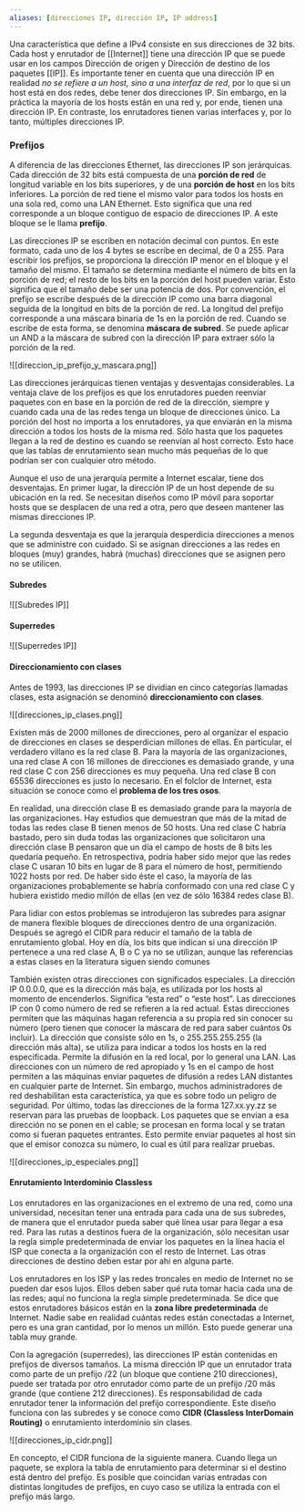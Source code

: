 ```yaml
---
aliases: [direcciones IP, dirección IP, IP address]
---
```

Una característica que define a IPv4 consiste en sus direcciones de 32 bits. Cada host y enrutador de [[Internet]] tiene una dirección IP que se puede usar en los campos Dirección de origen y Dirección de destino de los paquetes [[IP]]. Es importante tener en cuenta que una dirección IP en realidad *no se refiere a un host, sino a una interfaz de red*, por lo que si un host está en dos redes, debe tener dos direcciones IP. Sin embargo, en la práctica la mayoría de los hosts están en una red y, por ende, tienen una dirección IP. En contraste, los enrutadores tienen varias interfaces y, por lo tanto, múltiples direcciones IP.

### Prefijos
A diferencia de las direcciones Ethernet, las direcciones IP son jerárquicas. Cada dirección de 32 bits está compuesta de una **porción de red** de longitud variable en los bits superiores, y de una **porción de host** en los bits inferiores. La porción de red tiene el mismo valor para todos los hosts en una sola red, como una LAN Ethernet. Esto significa que una red corresponde a un bloque contiguo de espacio de direcciones IP. A este bloque se le llama **prefijo**.

Las direcciones IP se escriben en notación decimal con puntos. En este formato, cada uno de los 4 bytes se escribe en decimal, de 0 a 255. Para escribir los prefijos, se proporciona la dirección IP menor en el bloque y el tamaño del mismo. El tamaño se determina mediante el número de bits en la porción de red; el resto de los bits en la porción del host pueden variar. Esto significa que el tamaño debe ser una potencia de dos. Por convención, el prefijo se escribe después de la dirección IP como una barra diagonal seguida de la longitud en bits de la porción de red. La longitud del prefijo corresponde a una máscara binaria de 1s en la porción de red. Cuando se escribe de esta forma, se denomina **máscara de subred**. Se puede aplicar un AND a la máscara de subred con la dirección IP para extraer sólo la porción de la red.

![[direccion_ip_prefijo_y_mascara.png]]

Las direcciones jerárquicas tienen ventajas y desventajas considerables. La ventaja clave de los prefijos es que los enrutadores pueden reenviar paquetes con en base en la porción de red de la dirección, siempre y cuando cada una de las redes tenga un bloque de direcciones único. La porción del host no importa a los enrutadores, ya que enviarán en la misma dirección a todos los hosts de la misma red. Sólo hasta que los paquetes llegan a la red de destino es cuando se reenvían al host correcto. Esto hace que las tablas de enrutamiento sean mucho más pequeñas de lo que podrían ser con cualquier otro método.

Aunque el uso de una jerarquía permite a Internet escalar, tiene dos desventajas. En primer lugar, la dirección IP de un host depende de su ubicación en la red. Se necesitan diseños como IP móvil para soportar hosts que se desplacen de una red a otra, pero que deseen mantener las mismas direcciones IP.

La segunda desventaja es que la jerarquía desperdicia direcciones a menos que se administre con cuidado. Si se asignan direcciones a las redes en bloques (muy) grandes, habrá (muchas) direcciones que se asignen pero no se utilicen.

#### Subredes
![[Subredes IP]]

#### Superredes
![[Superredes IP]]

#### Direccionamiento con clases
Antes de 1993, las direcciones IP se dividían en cinco categorías llamadas clases, esta asignación se denominó **direccionamiento con clases**.

![[direcciones_ip_clases.png]]

Existen más de 2000 millones de direcciones, pero al organizar el espacio de direcciones en clases se desperdician millones de ellas. En particular, el verdadero villano es la red clase B. Para la mayoría de las organizaciones, una red clase A con 16 millones de direcciones es demasiado grande, y una red clase C con 256 direcciones es muy pequeña. Una red clase B con 65536 direcciones es justo lo necesario. En el folclor de Internet, esta situación se conoce como el **problema de los tres osos**.

En realidad, una dirección clase B es demasiado grande para la mayoría de las organizaciones. Hay estudios que demuestran que más de la mitad de todas las redes clase B tienen menos de 50 hosts. Una red clase C habría bastado, pero sin duda todas las organizaciones que solicitaron una dirección clase B pensaron que un día el campo de hosts de 8 bits les quedaría pequeño. En retrospectiva, podría haber sido mejor que las redes clase C usaran 10 bits en lugar de 8 para el número de host, permitiendo 1022 hosts por red. De haber sido éste el caso, la mayoría de las organizaciones probablemente se habría conformado con una red clase C y hubiera existido medio millón de ellas (en vez de sólo 16384 redes clase B).

Para lidiar con estos problemas se introdujeron las subredes para asignar de manera flexible bloques de direcciones dentro de una organización. Después se agregó el CIDR para reducir el tamaño de la tabla de enrutamiento global. Hoy en día, los bits que indican si una dirección IP pertenece a una red clase A, B o C ya no se utilizan, aunque las referencias a estas clases en la literatura siguen siendo comunes

También existen otras direcciones con significados especiales. La dirección IP 0.0.0.0, que es la dirección más baja, es utilizada por los hosts al momento de encenderlos. Significa “esta red” o “este host”. Las direcciones IP con 0 como número de red se refieren a la red actual. Estas direcciones permiten que las máquinas hagan referencia a su propia red sin conocer su número (pero tienen que conocer la máscara de red para saber cuántos 0s incluir). La dirección que consiste sólo en 1s, o 255.255.255.255 (la dirección más alta), se utiliza para indicar a todos los hosts en la red especificada. Permite la difusión en la red local, por lo general una LAN. Las direcciones con un número de red apropiado y 1s en el campo de host permiten a las máquinas enviar paquetes de difusión a redes LAN distantes en cualquier parte de Internet. Sin embargo, muchos administradores de red deshabilitan esta característica, ya que es sobre todo un peligro de seguridad. Por último, todas las direcciones de la forma 127.xx.yy.zz se reservan para las pruebas de loopback. Los paquetes que se envían a esa dirección no se ponen en el cable; se procesan en forma local y se tratan como si fueran paquetes entrantes. Esto permite enviar paquetes al host sin que el emisor conozca su número, lo cual es útil para realizar pruebas.

![[direcciones_ip_especiales.png]]

#### Enrutamiento Interdominio Classless
Los enrutadores en las organizaciones en el extremo de una red, como una universidad, necesitan tener una entrada para cada una de sus subredes, de manera que el enrutador pueda saber qué línea usar para llegar a esa red. Para las rutas a destinos fuera de la organización, sólo necesitan usar la regla simple predeterminada de enviar los paquetes en la línea hacia el ISP que conecta a la organización con el resto de Internet. Las otras direcciones de destino deben estar por ahí en alguna parte.

Los enrutadores en los ISP y las redes troncales en medio de Internet no se pueden dar esos lujos. Ellos deben saber qué ruta tomar hacia cada una de las redes; aquí no funciona la regla simple predeterminada. Se dice que estos enrutadores básicos están en la **zona libre predeterminada** de Internet. Nadie sabe en realidad cuántas redes están conectadas a Internet, pero es una gran cantidad, por lo menos un millón. Esto puede generar una tabla muy grande.

Con la agregación (superredes), las direcciones IP están contenidas en prefijos de diversos tamaños. La misma dirección IP que un enrutador trata como parte de un prefijo /22 (un bloque que contiene 210 direcciones), puede ser tratada por otro enrutador como parte de un prefijo /20 más grande (que contiene 212 direcciones). Es responsabilidad de cada enrutador tener la información del prefijo correspondiente. Este diseño funciona con las subredes y se conoce como **CIDR (Classless InterDomain Routing)** o enrutamiento interdominio sin clases.

![[direcciones_ip_cidr.png]]

En concepto, el CIDR funciona de la siguiente manera. Cuando llega un paquete, se explora la tabla de enrutamiento para determinar si el destino está dentro del prefijo. Es posible que coincidan varias entradas con distintas longitudes de prefijos, en cuyo caso se utiliza la entrada con el prefijo más largo.